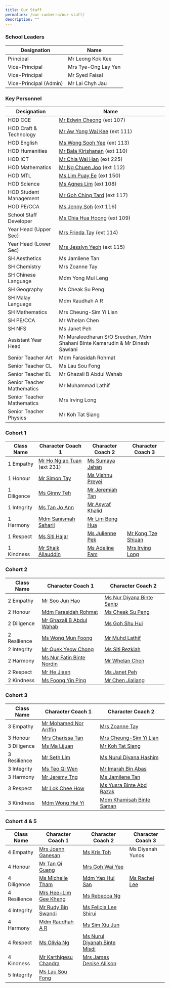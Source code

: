```yaml
---
title: Our Staff
permalink: /our-canberra/our-staff/
description: ""
---
```

### School Leaders

| Designation | Name |
| -------- | -------- |
|Principal|Mr Leong Kok Kee|
|Vice-Principal|Mrs Tye-Ong Lay Yen|
|Vice-Principal|Mr Syed Faisal|
|Vice-Principal (Admin)|Mr Lai Chyh Jau|

### Key Personnel

| Designation | Name |
| -------- | -------- |
|HOD CCE|[Mr Edwin Cheong](mailto:cheong_wai_tung_edwin@schools.gov.sg) (ext 107)|
|HOD Craft &amp; Technology|[Mr Aw Yong Wai Kee](mailto:aw_yong_wai_keet@schools.gov.sg) (ext 111)|
|HOD English|[Ms Wong Sooh Yee](mailto:wong_sooh_yee@schools.gov.sg) (ext 113)|
|HOD Humanities|[Mr Bala Kirishanan](mailto:bala_kirishanan@schools.gov.sg) (ext 110)|
|HOD ICT|[Mr Chia Wai Han](mailto:chia_wai_han@schools.gov.sg) (ext 225)|
|HOD Mathematics|[Mr Ng Chuen Joo](mailto:ng_chuen_joo@schools.gov.sg) (ext 112)|
|HOD MTL|[Ms Lim Puay Ee](mailto:lim_puay_ee@schools.gov.sg) (ext 150)|
|HOD Science|[Ms Agnes Lim](mailto:lim_hui_lin_agnes@schools.gov.sg) (ext 108)|
|HOD Student Management|[Mr Goh Ching Tard](mailto:goh_ching_tard@schools.gov.sg) (ext 117)|
|HOD PE/CCA|[Ms Jenny Soh](mailto:jenny_soh@schools.gov.sg) (ext 116)|
|School Staff Developer|[Ms Chia Hua Hoong](mailto:chia_hua_hoong@schools.gov.sg) (ext 109)|
|Year Head (Upper Sec)|[Mrs Frieda Tay](mailto:leong_siew_yin_frieda@schools.gov.sg) (ext 114)|
|Year Head (Lower Sec)|[Mrs Jesslyn Yeoh](mailto:Lee_See_Hwee@schools.gov.sg) (ext 115)|
|SH Aesthetics|Ms Jamilene Tan|
|SH Chemistry|Mrs Zoanne Tay|
|SH Chinese Language|Mdm Yong Mui Leng|
|SH Geography|Ms Cheak Su Peng|
|SH Malay Language|Mdm Raudhah A R|
|SH Mathematics|Mrs Cheung-Sim Yi Lian|
|SH PE/CCA|Mr Whelan Chen|
|SH NFS|Ms Janet Peh|
|Assistant Year Head|Mr Muraleedharan S/O Sreedran, Mdm Shahani Binte Kamarudin &amp; Mr Dinesh Sawlani|
|Senior Teacher Art|Mdm Farasidah Rohmat|
|Senior Teacher CL|Ms Lau Sou Fong|
|Senior Teacher EL|Mr Ghazali B Abdul Wahab|
|Senior Teacher Mathematics|Mr Muhammad Lathif|
|Senior Teacher Mathematics|Mrs Irving Long|
|Senior Teacher Physics|Mr Koh Tat Siang|

### Cohort 1

| Class Name | Character Coach 1 | Character Coach 2 |Character Coach 3 |
| -------- | -------- | -------- | -------- |
| 1 Empathy| [Mr Ho Ngiap Tuan](mailto:ho_ngiap_tuan@schools.gov.sg) (ext 231)| [Ms Sumaya Jahan](mailto:sumaya_jahan@schools.gov.sg)|
| 1 Honour| [Mr Simon Tay](mailto:tay_seng_how@schools.gov.sg) | [Ms Vishnu Preyei](mailto:vishnu_preyei@schools.gov.sg)|
| 1 Diligence|[Ms Ginny Teh](mailto:teh_hooi_ching@schools.gov.sg)| [Mr Jeremiah Tan](mailto:jeremiah_tan_teck_xuan@schools.gov.sg)|
| 1 Integrity | [Ms Tan Jo Ann](mailto:tan_jo_ann@schools.gov.sg) | [Mr Asyraf Khalid](mailto:muhammad_asyraf_khalid@schools.gov.sg)|
| 1 Harmony| [Mdm Sanismah Saharil](mailto:sanismah_saharil@schools.gov.sg)  | [Mr Lim Beng Hua](mailto:lim_beng_hua@schools.gov.sg) |
| 1 Respect| [Ms Siti Hajar](mailto:siti_hajar_ali@schools.gov.sg)| [Ms Julienne Pek](mailto:pek_jun_lang@schools.gov.sg) | [Mr Kong Tze Shiuan](mailto:kong_tze_shiuan@schools.gov.sg) |
| 1 Kindness| [Mr Shaik Allauddin](mailto:shaik_allauddin_kamaldeen@schools.gov.sg) | [Ms Adeline Fam](mailto:fam_rongen_adeline@schools.gov.sg)| [Mrs Irving Long](mailto:irving_quah@schools.gov.sg) |

### Cohort 2

| Class Name | Character Coach 1 | Character Coach 2 |
| -------- | -------- | -------- |
| 2 Empathy    | [Mr Soo Jun Hao](mailto:soo_jun_hao@schools.gov.sg) | [Ms Nur Diyana Binte Sanip](mailto:nur_diyana_mohamad_sanip@schools.gov.sg) |
| 2 Honour     | [Mdm Farasidah Rohmat](mailto:farasidah_rohmat@schools.gov.sg) | [Ms Cheak Su Peng](mailto:cheak_su_peng@schools.gov.sg)|
| 2 Diligence     |[Mr Ghazali B Abdul Wahab](mailto:Ghazali_B_Abdul_Wahab@schools.gov.sg)| [Ms Goh Shu Hui](mailto:goh_shu_hui_b@schools.gov.sg) |
| 2 Resilience     | [Ms Wong Mun Foong](mailto:wong_mun_foong@schools.gov.sg) | [Mr Muhd Lathif](mailto:muhamad_lathif_yunus@schools.gov.sg) |
| 2 Integrity    | [Mr Quek Yeow Chong](mailto:quek_yeow_chong@schools.gov.sg) | [Ms Siti Rezkiah](mailto:siti_rezkiah_mohd_radzelee@schools.gov.sg) |
| 2 Harmony     | [Ms Nur Fatin Binte Nordin](mailto:nur_fatin_nordin@schools.gov.sg) | [Mr Whelan Chen](mailto:whelan_chen_jianming@schools.gov.sg)|
| 2 Respect     | [Mr He Jiaen](mailto:he_jiaen@schools.gov.sg) | [Ms Janet Peh](mailto:peh_chew_kher_janet@schools.gov.sg) |
| 2 Kindness     | [Ms Foong Yin Ping](mailto:foong_yin_ping@schools.gov.sg) | [Mr Chen Jialiang](mailto:chen_jialiang@schools.gov.sg) |

### Cohort 3

| Class Name | Character Coach 1 | Character Coach 2 |
| -------- | -------- | -------- |
| 3 Empathy | [Mr Mohamed Nor Ariffin](mailto:mohamed_nor_ariffin_ismail@schools.gov.sg) | [Mrs Zoanne Tay](mailto:sim_li_wen@schools.gov.sg)|
| 3 Honour | [Mrs Charissa Tan](mailto:lee_soo_erng_charissa@schools.gov.sg) | [Mrs Cheung-Sim Yi Lian](mailto:sim_yi_lian@schools.gov.sg) |
| 3 Diligence | [Ms Ma Lijuan](mailto:ma_lijuan@schools.gov.sg) | [Mr Koh Tat Siang](mailto:koh_tat_siang@schools.gov.sg) |
| 3 Resilience | [Mr Seth Lim](mailto:seth_lim_jun_hua@schools.gov.sg) | [Ms Nurul Diyana Hashim](mailto:nurul_diyana_hashim@schools.gov.sg) |
| 3 Integrity | [Ms Teo Qi Wen](mailto:teo_qi_wen@schools.gov.sg)| [Mr Imarah Bin Abas](mailto:imarah_b_abas@schools.gov.sg) |
| 3 Harmony | [Mr Jeremy Tng](mailto:jeremy_tng_ying_xiang@schools.gov.sg) | [Ms Jamilene Tan](mailto:jamilene_tan_hui_peng@schools.gov.sg) |
| 3 Respect| [Mr Lok Chee How](mailto:lok_chee_how@schools.gov.sg) | [Ms Yusra Binte Abd Razak](mailto:yusra_abd_razak@schools.gov.sg) |
| 3 Kindness |[Mdm Wong Hui Yi](mailto:wong_hui_yi@schools.gov.sg) | [Mdm Khamisah Binte Saman](mailto:khamisah_saman@schools.gov.sg) |

### Cohort 4 &amp; 5

| Class Name | Character Coach 1 | Character Coach 2 |Character Coach 3 |
| -------- | -------- | -------- | -------- |
| 4 Empathy    | [Mrs Joann Ganesan](mailto:joann_david@schools.gov.sg) | [Ms Kris Toh](mailto:toh_zi_qi@schools.gov.sg) | Ms Diyanah Yunos|
| 4 Honour     | [Mr Tan Qi Guang](mailto:tan_qi_guang@schools.gov.sg) | [Mrs Goh Wai Yee](mailto:chia_wai_yee@schools.gov.sg) |
| 4 Diligence     |[Ms Michelle Tham](mailto:tham_michelle@schools.gov.sg) | [Mdm Yap Hui San](mailto:yap_hui_san@schools.gov.sg) |[Ms Rachel Lee](mailto:lee_wen_qing_rachel@schools.gov.sg) |
| 4 Resilience     | [Mrs Hee-Lim Gee Kheng](mailto:hee_lim_gee_kheng@schools.gov.sg) | [Ms Rebecca Ng](mailto:ng_li_min_rebecca@schools.gov.sg) |
| 4 Integrity    | [Mr Rudy Bin Swandi](mailto:rudy_swandi@schools.gov.sg) | [Ms Felicia Lee Shirui](mailto:felicia_lee_shirui@schools.gov.sg) |
| 4 Harmony     | [Mdm Raudhah A R](mailto:raudhah_abdul_rahim@schools.gov.sg) | [Ms Sim Xiu Jun](mailto:sim_xiu_jun@schools.gov.sg)| 
| 4 Respect     | [Ms Olivia Ng](mailto:ng_liting_olivia@schools.gov.sg)| [Ms Nurul Diyanah Binte Misdi](mailto:nurul_diyanah_misdi@schools.gov.sg)|
| 4 Kindness     | [Mr Karthigesu Chandra](mailto:karthigesu_chandra@schools.gov.sg)| [Mrs James Denise Allison](mailto:denise_james_allison@schools.gov.sg) |
| 5 Integrity    | [Ms Lau Sou Fong](mailto:lau_sou_fong@schools.gov.sg) |